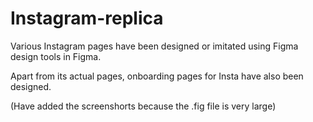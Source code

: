 # Instagram-replica

Various Instagram pages have been designed or imitated using Figma design tools in Figma.

Apart from its actual pages, onboarding pages for Insta have also been designed.

(Have added the screenshorts because the .fig file is very large)
